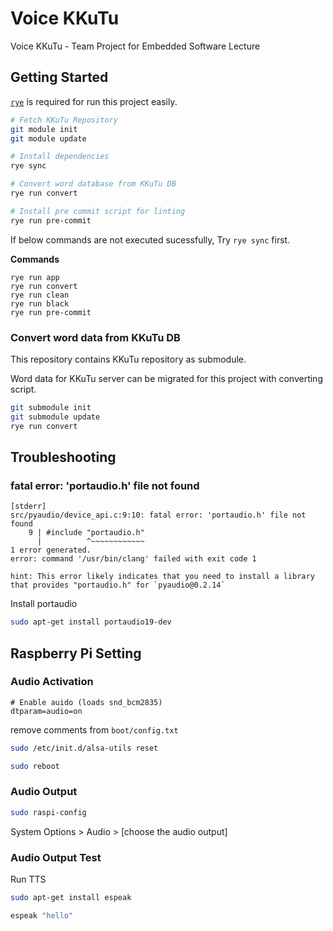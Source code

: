 # Voice KKuTu

Voice KKuTu - Team Project for Embedded Software Lecture

## Getting Started

[`rye`](https://rye.astral.sh) is required for run this project easily.

```sh
# Fetch KKuTu Repository
git module init
git module update

# Install dependencies
rye sync

# Convert word database from KKuTu DB
rye run convert

# Install pre commit script for linting
rye run pre-commit
```

If below commands are not executed sucessfully, Try `rye sync` first.

**Commands**
```
rye run app
rye run convert
rye run clean
rye run black
rye run pre-commit
```

### Convert word data from KKuTu DB
This repository contains KKuTu repository as submodule.  

Word data for KKuTu server can be migrated for this project with converting script.

```sh
git submodule init
git submodule update
rye run convert
```

## Troubleshooting

### fatal error: 'portaudio.h' file not found

```
[stderr]
src/pyaudio/device_api.c:9:10: fatal error: 'portaudio.h' file not found
    9 | #include "portaudio.h"
      |          ^~~~~~~~~~~~~
1 error generated.
error: command '/usr/bin/clang' failed with exit code 1

hint: This error likely indicates that you need to install a library that provides "portaudio.h" for `pyaudio@0.2.14`
```

Install portaudio
```sh
sudo apt-get install portaudio19-dev  
```

## Raspberry Pi Setting

### Audio Activation
```
# Enable auido (loads snd_bcm2835)
dtparam=audio=on
```
remove comments from `boot/config.txt`

```sh
sudo /etc/init.d/alsa-utils reset

sudo reboot
```


### Audio Output
```sh
sudo raspi-config
```
System Options > Audio > [choose the audio output]

### Audio Output Test
Run TTS
```sh
sudo apt-get install espeak

espeak "hello"
```